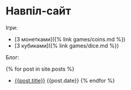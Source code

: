 # Навпіл-сайт

Ігри:

 - [З монетками]({% link games/coins.md %})
 - [З кубиками]({% link games/dice.md %})

Блог:

{% for post in site.posts %}
  - [{{post.title}}]({{post.url}}) {{post.date}}
{% endfor %}

